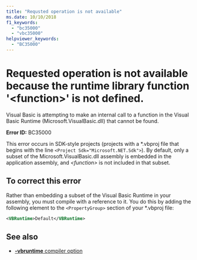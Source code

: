 ```yaml
---
title: "Requsted operation is not available"
ms.date: 10/10/2018
f1_keywords: 
  - "bc35000"
  - "vbc35000"
helpviewer_keywords: 
  - "BC35000"
---
```

# Requested operation is not available because the runtime library function '\<function>' is not defined.

Visual Basic is attempting to make an internal call to a function in the Visual Basic Runtime (Microsoft.VisualBasic.dll) that cannot be found.
  
**Error ID:** BC35000  

This error occurs in SDK-style projects (projects with a \*.vbproj file that begins with the line `<Project Sdk="Microsoft.NET.Sdk">`). By default, only a subset of the Microsoft.VisualBasic.dll assembly is embedded in the application assembly, and *\<function>* is not included in that subset.  

## To correct this error  

Rather than embedding a subset of the Visual Basic Runtime in your assembly, you must compile with a reference to it. You do this by adding the following element to the `<PropertyGroup>` section of your *.vbproj file:

```xml
<VBRuntime>Default</VBRuntime>
```

## See also

- [**-vbruntime** compiler option](../../reference/command-line-compiler/vbruntime.md)
